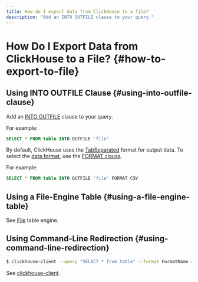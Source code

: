 ```yaml
---
title: How do I export data from ClickHouse to a file?
description: "Add an INTO OUTFILE clause to your query."
---
```


# How Do I Export Data from ClickHouse to a File? {#how-to-export-to-file}

## Using INTO OUTFILE Clause {#using-into-outfile-clause}

Add an [INTO OUTFILE](/docs/en/sql-reference/statements/select/into-outfile) clause to your query.

For example:

``` sql
SELECT * FROM table INTO OUTFILE 'file'
```

By default, ClickHouse uses the [TabSeparated](../docs/en/interfaces/formats) format for output data. To select the [data format](../docs/en/interfaces/formats), use the [FORMAT clause](../docs/en/sql-reference/statements/select/format).

For example:

``` sql
SELECT * FROM table INTO OUTFILE 'file' FORMAT CSV
```

## Using a File-Engine Table {#using-a-file-engine-table}

See [File](../docs/en/engines/table-engines/special/file) table engine.

## Using Command-Line Redirection {#using-command-line-redirection}

``` bash
$ clickhouse-client --query "SELECT * from table" --format FormatName > result.txt
```

See [clickhouse-client](../docs/en/interfaces/cli).
